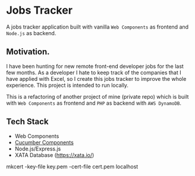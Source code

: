 # Jobs Tracker 

A jobs tracker application built with vanilla `Web Components` as frontend and `Node.js` as backend.

## Motivation.

I have been hunting for new remote front-end developer jobs for the last few months. As a developer I hate to keep track of the companies that I have applied with Excel, so I create this jobs tracker to improve the whole experience. This project is intended to run locally.

This is a refactoring of another project of mine (private repo) which is built with `Web Components` as frontend and `PHP` as backend with `AWS DynamoDB`.

## Tech Stack

- Web Components
- [Cucumber Components](https://github.com/heybran/cucumber-components)
- Node.js/Express.js
- XATA Database (https://xata.io/)


mkcert -key-file key.pem -cert-file cert.pem localhost